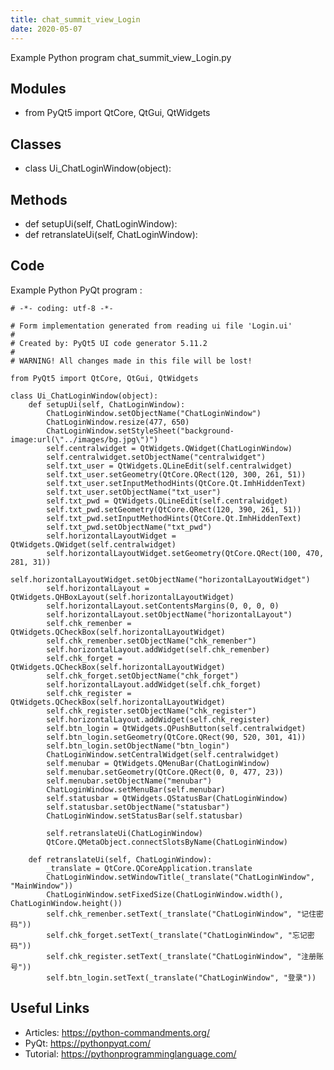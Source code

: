 ```yaml
---
title: chat_summit_view_Login
date: 2020-05-07
---
```

Example Python program chat_summit_view_Login.py

## Modules

* from PyQt5 import QtCore, QtGui, QtWidgets

## Classes

* class Ui_ChatLoginWindow(object):

## Methods

* def setupUi(self, ChatLoginWindow):
* def retranslateUi(self, ChatLoginWindow):

## Code

Example Python PyQt program :

    # -*- coding: utf-8 -*-
    
    # Form implementation generated from reading ui file 'Login.ui'
    #
    # Created by: PyQt5 UI code generator 5.11.2
    #
    # WARNING! All changes made in this file will be lost!
    
    from PyQt5 import QtCore, QtGui, QtWidgets
    
    class Ui_ChatLoginWindow(object):
        def setupUi(self, ChatLoginWindow):
            ChatLoginWindow.setObjectName("ChatLoginWindow")
            ChatLoginWindow.resize(477, 650)
            ChatLoginWindow.setStyleSheet("background-image:url(\"../images/bg.jpg\")")
            self.centralwidget = QtWidgets.QWidget(ChatLoginWindow)
            self.centralwidget.setObjectName("centralwidget")
            self.txt_user = QtWidgets.QLineEdit(self.centralwidget)
            self.txt_user.setGeometry(QtCore.QRect(120, 300, 261, 51))
            self.txt_user.setInputMethodHints(QtCore.Qt.ImhHiddenText)
            self.txt_user.setObjectName("txt_user")
            self.txt_pwd = QtWidgets.QLineEdit(self.centralwidget)
            self.txt_pwd.setGeometry(QtCore.QRect(120, 390, 261, 51))
            self.txt_pwd.setInputMethodHints(QtCore.Qt.ImhHiddenText)
            self.txt_pwd.setObjectName("txt_pwd")
            self.horizontalLayoutWidget = QtWidgets.QWidget(self.centralwidget)
            self.horizontalLayoutWidget.setGeometry(QtCore.QRect(100, 470, 281, 31))
            self.horizontalLayoutWidget.setObjectName("horizontalLayoutWidget")
            self.horizontalLayout = QtWidgets.QHBoxLayout(self.horizontalLayoutWidget)
            self.horizontalLayout.setContentsMargins(0, 0, 0, 0)
            self.horizontalLayout.setObjectName("horizontalLayout")
            self.chk_remenber = QtWidgets.QCheckBox(self.horizontalLayoutWidget)
            self.chk_remenber.setObjectName("chk_remenber")
            self.horizontalLayout.addWidget(self.chk_remenber)
            self.chk_forget = QtWidgets.QCheckBox(self.horizontalLayoutWidget)
            self.chk_forget.setObjectName("chk_forget")
            self.horizontalLayout.addWidget(self.chk_forget)
            self.chk_register = QtWidgets.QCheckBox(self.horizontalLayoutWidget)
            self.chk_register.setObjectName("chk_register")
            self.horizontalLayout.addWidget(self.chk_register)
            self.btn_login = QtWidgets.QPushButton(self.centralwidget)
            self.btn_login.setGeometry(QtCore.QRect(90, 520, 301, 41))
            self.btn_login.setObjectName("btn_login")
            ChatLoginWindow.setCentralWidget(self.centralwidget)
            self.menubar = QtWidgets.QMenuBar(ChatLoginWindow)
            self.menubar.setGeometry(QtCore.QRect(0, 0, 477, 23))
            self.menubar.setObjectName("menubar")
            ChatLoginWindow.setMenuBar(self.menubar)
            self.statusbar = QtWidgets.QStatusBar(ChatLoginWindow)
            self.statusbar.setObjectName("statusbar")
            ChatLoginWindow.setStatusBar(self.statusbar)
    
            self.retranslateUi(ChatLoginWindow)
            QtCore.QMetaObject.connectSlotsByName(ChatLoginWindow)
    
        def retranslateUi(self, ChatLoginWindow):
            _translate = QtCore.QCoreApplication.translate
            ChatLoginWindow.setWindowTitle(_translate("ChatLoginWindow", "MainWindow"))
            ChatLoginWindow.setFixedSize(ChatLoginWindow.width(), ChatLoginWindow.height())
            self.chk_remenber.setText(_translate("ChatLoginWindow", "记住密码"))
            self.chk_forget.setText(_translate("ChatLoginWindow", "忘记密码"))
            self.chk_register.setText(_translate("ChatLoginWindow", "注册账号"))
            self.btn_login.setText(_translate("ChatLoginWindow", "登录"))
    
    

## Useful Links

- Articles: https://python-commandments.org/
- PyQt: https://pythonpyqt.com/
- Tutorial: https://pythonprogramminglanguage.com/
